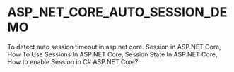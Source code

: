 # ASP_NET_CORE_AUTO_SESSION_DEMO
To detect auto session timeout in asp.net core.
Session in ASP.NET Core, How To Use Sessions In ASP.NET Core, Session State In ASP.NET Core, How to enable Session in C# ASP.NET Core?
